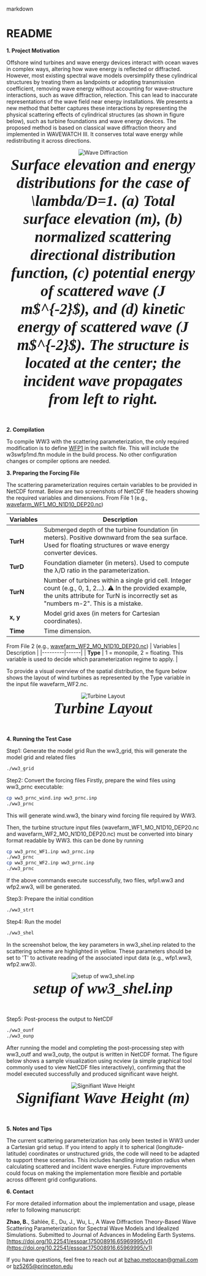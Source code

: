 markdown
# README

**1. Project Motivation**

Offshore wind turbines and wave energy devices interact with ocean waves in complex ways, altering how wave energy is reflected or diffracted. However, most existing spectral wave models oversimplify these cylindrical structures by treating them as landpoints or  adopting transmission coefficient, removing wave energy without accounting for wave-structure interactions, such as wave diffraction, relection. This can lead to inaccurate representations of the wave field near energy installations. We presents a new method that better captures these interactions by representing the physical scattering effects of cylindrical structures (as shown in figure below), such as turbine foundations and wave energy devices. The proposed method is based on classical wave diffraction theory and implemented in WAVEWATCH III. It conserves total wave energy while redistributing it across directions.

<div align="center">
    <img src="https://github.com/Biao-Zhao/WaveF/blob/main/cases/wave_diffraction.png" alt="Wave Diffiraction">
</div>
<div align="center" style="font-family: 'Microsoft YaHei'; font-size: 40px; font-weight: bold;">
    <em> Surface elevation and energy distributions for the case of \lambda/D=1. 
(a) Total surface elevation (m), 
(b) normalized scattering directional distribution function, 
(c) potential energy of scattered wave (J m$^{-2}$), and 
(d) kinetic energy of scattered wave (J m$^{-2}$). 
The structure is located at the center; the incident wave propagates from left to right. </em>
</div>
<br><br>

**2. Compilation**

To compile WW3 with the scattering parameterization, the only required modification is to define [WFP1](https://github.com/Biao-Zhao/WaveF/blob/main/WW3/model/bin/switch_wfp) in the switch file. This will include the w3swfp1md.ftn module in the build process. No other configuration changes or compiler options are needed.

**3. Preparing the Forcing File**

The scattering parameterization requires certain variables to be provided in NetCDF format. Below are two screenshots of NetCDF file headers showing the required variables and dimensions.
From File 1 (e.g., [wavefarm_WF1_MO_N1D10_DEP20.nc](https://github.com/Biao-Zhao/WaveF/tree/main/cases/wavefarm_diffraction_MO_1T_D10))

| Variables    | Description |
|---------|------|
| **TurH** | Submerged depth of the turbine foundation (in meters). Positive downward from the sea surface. Used for floating structures or wave energy converter devices. |
| **TurD** | Foundation diameter (in meters). Used to compute the λ/D ratio in the parameterization. |
| **TurN** | Number of turbines within a single grid cell. Integer count (e.g., 0, 1, 2…). ⚠️ In the provided example, the units attribute for TurN is incorrectly set as "numbers m-2". This is a mistake. |
| **x, y** | Model grid axes (in meters for Cartesian coordinates). |
| **Time** | Time dimension. |


From File 2 (e.g., [wavefarm_WF2_MO_N1D10_DEP20.nc](https://github.com/Biao-Zhao/WaveF/tree/main/cases/wavefarm_diffraction_MO_1T_D10))
| Variables    | Description |
|---------|------|
| **Type** | 1 = monopile, 2 = floating. This variable is used to decide which parameterization regime to apply. |

To provide a visual overview of the spatial distribution, the figure below shows the layout of wind turbines as represented by the Type variable in the input file wavefarm_WF2.nc.

<div align="center">
    <img src="https://github.com/Biao-Zhao/WaveF/blob/main/cases/turbines_layout.png" alt="Turbine Layout">
</div>
<div align="center" style="font-family: 'Microsoft YaHei'; font-size: 40px; font-weight: bold;">
    <em>Turbine Layout </em>
</div>
<br><br>

**4. Running the Test Case**

Step1: Generate the model grid
Run the ww3_grid, this will generate the model grid and related files
```bash
./ww3_grid
```
Step2: Convert the forcing files
Firstly, prepare the wind files using ww3_prnc executable:
```bash
cp ww3_prnc_wind.inp ww3_prnc.inp
./ww3_prnc
```
This will generate wind.ww3, the binary wind forcing file required by WW3.

Then, the turbine structure input files (wavefarm_WF1_MO_N1D10_DEP20.nc and wavefarm_WF2_MO_N1D10_DEP20.nc) must be converted into binary format readable by WW3. this can be done by running
```bash
cp ww3_prnc_WF1.inp ww3_prnc.inp
./ww3_prnc
cp ww3_prnc_WF2.inp ww3_prnc.inp
./ww3_prnc
```
If the above commands execute successfully, two files, wfp1.ww3 and wfp2.ww3, will be generated.

Step3: Prepare the initial condition
```bash
./ww3_strt
```
Step4: Run the model
```bash
./ww3_shel
```
In the screenshot below, the key parameters in ww3_shel.inp related to the scattering scheme are highlighted in yellow. These parameters should be set to 'T' to activate reading of the associated input data (e.g., wfp1.ww3, wfp2.ww3).
<div align="center">
    <img src="https://github.com/Biao-Zhao/WaveF/blob/main/cases/sceenshot.png" alt=" setup of ww3_shel.inp">
</div>
<div align="center" style="font-family: 'Microsoft YaHei'; font-size: 40px; font-weight: bold;">
    <em> setup of ww3_shel.inp  </em>
</div>
<br><br>

Step5: Post-process the output to NetCDF
```bash
./ww3_ounf
./ww3_ounp
```
After running the model and completing the post-processing step with ww3_outf and ww3_outp, the output is written in NetCDF format. The figure below shows a sample visualization using ncview (a simple graphical tool commonly used to view NetCDF files interactively), confirming that the model executed successfully and produced significant wave height.

<div align="center">
    <img src="https://github.com/Biao-Zhao/WaveF/blob/main/cases/significant%20wave%20height.png" alt="Signifiant Wave Height">
</div>
<div align="center" style="font-family: 'Microsoft YaHei'; font-size: 40px; font-weight: bold;">
    <em>Signifiant Wave Height (m) </em>
</div>
<br><br>

**5. Notes and Tips**
   
The current scattering parameterization has only been tested in WW3 under a Cartesian grid setup. If you intend to apply it to spherical (longitude-latitude) coordinates or unstructured grids, the code will need to be adapted to support these scenarios. This includes handling integration radius when calculating scattered and incident wave energies. Future improvements could focus on making the implementation more flexible and portable across different grid configurations.

**6. Contact**

For more detailed information about the implementation and usage, please refer to following manuscript:

**Zhao, B.**, Sahlée, E., Du, J., Wu, L., A Wave Diffraction Theory-Based Wave Scattering Parameterization for Spectral Wave Models and Idealized Simulations. Submitted to Journal of Advances in Modeling Earth Systems. [https://doi.org/10.22541/essoar.175008916.65969995/v1](https://doi.org/10.22541/essoar.175008916.65969995/v1)

If you have questions, feel free to reach out at bzhao.metocean@gmail.com or bz5265@princeton.edu


